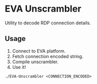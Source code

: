 # EVA Unscrambler

Utility to decode RDP connection details.

## Usage
1. Connect to EVA platform.
2. Fetch connection encoded string.
3. Compile unscrambler.
4. Use it!

```
./EVA-Unscrambler <CONNECTION_ENCODED>
```

